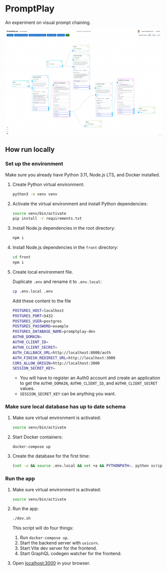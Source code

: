 # PromptPlay

An experiment on visual prompt chaining.

![Screen shot](screenshot.png)

## How run locally

### Set up the environment

Make sure you already have Python 3.11, Node.js LTS, and Docker installed.

1.  Create Python virtual environment:
    ```sh
    python3 -m venv venv
    ```
2.  Activate the virtual environment and install Python dependencies:
    ```sh
    source venv/bin/activate
    pip install -r requirements.txt
    ```
3.  Install Node.js dependencies in the root directory:
    ```sh
    npm i
    ```
4.  Install Node.js dependencies in the `front` directory:
    ```sh
    cd front
    npm i
    ```
5.  Create local environment file.

    Duplicate `.env` and rename it to `.env.local`:

    ```sh
    cp .env.local .env
    ```

    Add these content to the file

    ```sh
    POSTGRES_HOST=localhost
    POSTGRES_PORT=5432
    POSTGRES_USER=postgres
    POSTGRES_PASSWORD=example
    POSTGRES_DATABASE_NAME=promptplay-dev
    AUTH0_DOMAIN=
    AUTH0_CLIENT_ID=
    AUTH0_CLIENT_SECRET=
    AUTH_CALLBACK_URL=http://localhost:8000/auth
    AUTH_FINISH_REDIRECT_URL=http://localhost:3000
    CORS_ALLOW_ORIGIN=http://localhost:3000
    SESSION_SECRET_KEY=
    ```

    - You will have to register an Auth0 account and create an application to get the `AUTH0_DOMAIN`, `AUTH0_CLIENT_ID`, and `AUTH0_CLIENT_SECRET` values.
    - `SESSION_SECRET_KEY` can be anything you want.

### Make sure local database has up to date schema

1. Make sure virtual environment is activated:
   ```sh
   source venv/bin/activate
   ```
2. Start Docker containers:
   ```sh
   docker-compose up
   ```
3. Create the database for the first time:
   ```sh
   (set -a && source .env.local && set +a && PYTHONPATH=. python scripts/create_database.py)
   ```

### Run the app

1. Make sure virtual environment is activated:
   ```sh
   source venv/bin/activate
   ```
2. Run the app:

   ```sh
   ./dev.sh
   ```

   This script will do four things:

   1. Run `docker-compose up`.
   2. Start the backend server with `uvicorn`.
   3. Start Vite dev server for the frontend.
   4. Start GraphQL codegen watcher for the frontend.

3. Open [localhost:3000](http://localhost:3000) in your browser.
